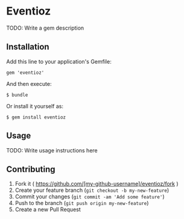 # Eventioz

TODO: Write a gem description

## Installation

Add this line to your application's Gemfile:

    gem 'eventioz'

And then execute:

    $ bundle

Or install it yourself as:

    $ gem install eventioz

## Usage

TODO: Write usage instructions here

## Contributing

1. Fork it ( https://github.com/[my-github-username]/eventioz/fork )
2. Create your feature branch (`git checkout -b my-new-feature`)
3. Commit your changes (`git commit -am 'Add some feature'`)
4. Push to the branch (`git push origin my-new-feature`)
5. Create a new Pull Request

